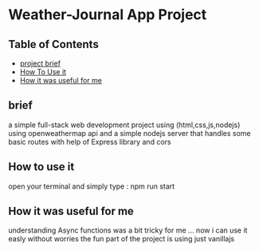 # Weather-Journal App Project

## Table of Contents

* [project brief](#brief)
* [How To Use it](#How-to-use-it)
* [How it was useful for me](#How-it-was-useful-for-me)
## brief
a simple full-stack web development project using (html,css,js,nodejs) using openweathermap api
and a simple nodejs server that handles some basic routes with help of Express library and cors

## How to use it 
open your terminal and simply type : npm run start

## How it was useful for me
understanding Async functions was a bit tricky for me ... now i can use it easly without worries
the fun part of the project is using just vanillajs
